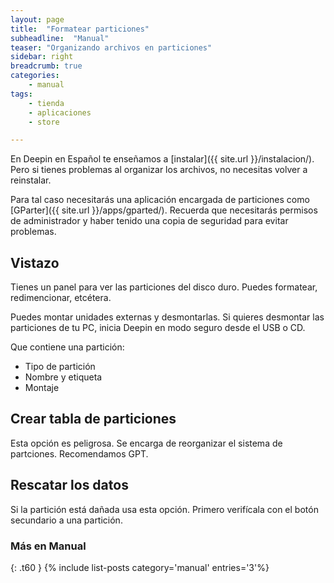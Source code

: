 ```yaml
---
layout: page
title:  "Formatear particiones"
subheadline:  "Manual"
teaser: "Organizando archivos en particiones"
sidebar: right
breadcrumb: true
categories:
    - manual
tags:
    - tienda
    - aplicaciones
    - store

---
```

En Deepin en Español te enseñamos a [instalar]({{ site.url }}/instalacion/). Pero si tienes problemas al organizar los archivos, no necesitas volver a reinstalar.

Para tal caso necesitarás una aplicación encargada de particiones como [GParter]({{ site.url }}/apps/gparted/). Recuerda que necesitarás permisos de administrador y haber tenido una copia de seguridad para evitar problemas.

## Vistazo

Tienes un panel para ver las particiones del disco duro. Puedes formatear, redimencionar, etcétera.

Puedes montar unidades externas y desmontarlas. Si quieres desmontar las particiones de tu PC, inicia Deepin en modo seguro desde el USB o CD.

Que contiene una partición:
* Tipo de partición
* Nombre y etiqueta
* Montaje

## Crear tabla de particiones

Esta opción es peligrosa. Se encarga de reorganizar el sistema de partciones. Recomendamos GPT.

## Rescatar los datos

Si la partición está dañada usa esta opción. Primero verifícala con el botón secundario a una partición.

### Más en Manual
{: .t60 }
{% include list-posts category='manual' entries='3'%}
